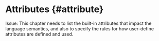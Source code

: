 # Attributes {#attribute}

Issue: This chapter needs to list the built-in attributes that impact the language semantics, and also to specify the rules for how user-define attributes are defined and used.
